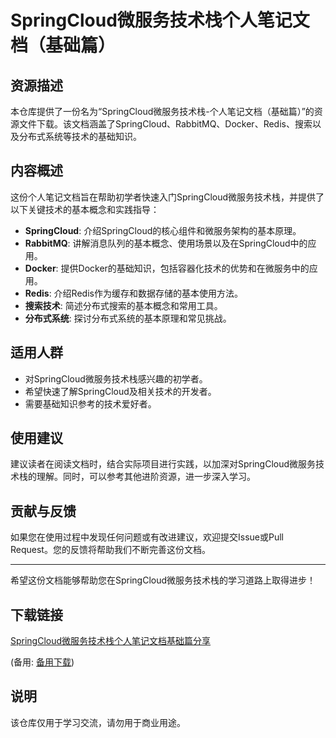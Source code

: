 # SpringCloud微服务技术栈个人笔记文档（基础篇）

## 资源描述

本仓库提供了一份名为“SpringCloud微服务技术栈-个人笔记文档（基础篇）”的资源文件下载。该文档涵盖了SpringCloud、RabbitMQ、Docker、Redis、搜索以及分布式系统等技术的基础知识。

## 内容概述

这份个人笔记文档旨在帮助初学者快速入门SpringCloud微服务技术栈，并提供了以下关键技术的基本概念和实践指导：

- **SpringCloud**: 介绍SpringCloud的核心组件和微服务架构的基本原理。
- **RabbitMQ**: 讲解消息队列的基本概念、使用场景以及在SpringCloud中的应用。
- **Docker**: 提供Docker的基础知识，包括容器化技术的优势和在微服务中的应用。
- **Redis**: 介绍Redis作为缓存和数据存储的基本使用方法。
- **搜索技术**: 简述分布式搜索的基本概念和常用工具。
- **分布式系统**: 探讨分布式系统的基本原理和常见挑战。

## 适用人群

- 对SpringCloud微服务技术栈感兴趣的初学者。
- 希望快速了解SpringCloud及相关技术的开发者。
- 需要基础知识参考的技术爱好者。

## 使用建议

建议读者在阅读文档时，结合实际项目进行实践，以加深对SpringCloud微服务技术栈的理解。同时，可以参考其他进阶资源，进一步深入学习。

## 贡献与反馈

如果您在使用过程中发现任何问题或有改进建议，欢迎提交Issue或Pull Request。您的反馈将帮助我们不断完善这份文档。

---

希望这份文档能够帮助您在SpringCloud微服务技术栈的学习道路上取得进步！

## 下载链接
[SpringCloud微服务技术栈个人笔记文档基础篇分享](https://pan.quark.cn/s/f93b83a83f2b) 

(备用: [备用下载](https://pan.baidu.com/s/1OjZR281d3kIDtmRSTkluWg?pwd=1234))

## 说明

该仓库仅用于学习交流，请勿用于商业用途。
